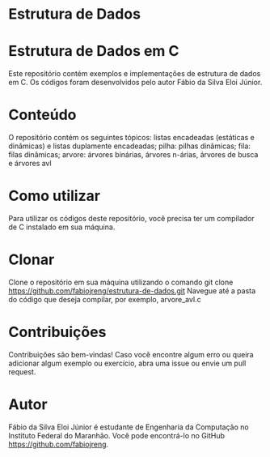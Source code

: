# Estrutura de Dados

# Estrutura de Dados em C
Este repositório contém exemplos e implementações de estrutura de dados em C. Os códigos foram desenvolvidos pelo autor Fábio da Silva Eloi Júnior.

# Conteúdo
O repositório contém os seguintes tópicos: listas encadeadas (estáticas e dinâmicas) e listas duplamente encadeadas; pilha: pilhas dinâmicas; fila: filas dinâmicas; arvore: árvores binárias, árvores n-árias, árvores de busca e árvores avl

# Como utilizar
Para utilizar os códigos deste repositório, você precisa ter um compilador de C instalado em sua máquina.

# Clonar
Clone o repositório em sua máquina utilizando o comando git clone https://github.com/fabiojreng/estrutura-de-dados.git
Navegue até a pasta do código que deseja compilar, por exemplo, arvore_avl.c


# Contribuições
Contribuições são bem-vindas! Caso você encontre algum erro ou queira adicionar algum exemplo ou exercício, abra uma issue ou envie um pull request.

# Autor
Fábio da Silva Eloi Júnior é estudante de Engenharia da Computação no Instituto Federal do Maranhão. Você pode encontrá-lo no GitHub https://github.com/fabiojreng.
